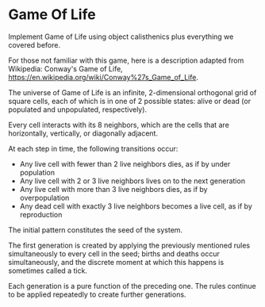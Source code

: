 # Game Of Life

Implement Game of Life using object calisthenics plus everything we covered before.

For those not familiar with this game, here is a description adapted from Wikipedia: Conway's Game of Life, https://en.wikipedia.org/wiki/Conway%27s_Game_of_Life.

The universe of Game of Life is an infinite, 2-dimensional orthogonal grid of square cells, each of which is in one of 2 possible states: alive or dead (or populated and unpopulated, respectively).

Every cell interacts with its 8 neighbors, which are the cells that are horizontally, vertically, or diagonally adjacent.

At each step in time, the following transitions occur:

- Any live cell with fewer than 2 live neighbors dies, as if by under population
- Any live cell with 2 or 3 live neighbors lives on to the next generation
- Any live cell with more than 3 live neighbors dies, as if by overpopulation
- Any dead cell with exactly 3 live neighbors becomes a live cell, as if by reproduction

The initial pattern constitutes the seed of the system.

The first generation is created by applying the previously mentioned rules simultaneously to every cell in the seed; births and deaths occur simultaneously, and the discrete moment at which this happens is sometimes called a tick.

Each generation is a pure function of the preceding one. The rules continue to be applied repeatedly to create further generations.
